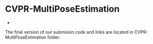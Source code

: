 # CVPR-MultiPoseEstimation
-
The final version of our submision code and links are located in CVPR-MultiPoseEstimation folder.
